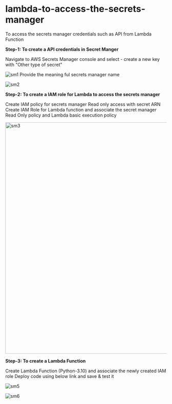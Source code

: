 # lambda-to-access-the-secrets-manager
To access the secrets manager credentials such as API from Lambda Function

**Step-1: To create a API credentials in Secret Manger**

Navigate to AWS Secrets Manager console and select - create a new key with "Other type of secret"

![sm1](https://github.com/kohlidevops/lambda-to-access-the-secrets-manager/assets/100069489/e9ffe242-e1dc-4c1b-830c-655e8a5b8735)
Provide the meaning ful secrets manager name

![sm2](https://github.com/kohlidevops/lambda-to-access-the-secrets-manager/assets/100069489/b4f35e0a-28fc-4f4b-80fd-3fb0381c1c69)

**Step-2: To create a IAM role for Lambda to access the secrets manager**

Create IAM policy for secrets manager Read only access with secret ARN
Create IAM Role for Lambda function and associate the secret manager Read Only policy and Lambda basic execution policy

<img width="724" alt="sm3" src="https://github.com/kohlidevops/lambda-to-access-the-secrets-manager/assets/100069489/0daf394c-8dd1-4c3e-8687-0b27ad58088c">

**Step-3: To create a Lambda Function**

Create Lambda Function (Python-3.10) and associate the newly created IAM role
Deploy code using below link and save & test it

![sm5](https://github.com/kohlidevops/lambda-to-access-the-secrets-manager/assets/100069489/e088255c-ebb4-4165-845a-f78577329bc3)

![sm6](https://github.com/kohlidevops/lambda-to-access-the-secrets-manager/assets/100069489/0d2ce2b4-5fb9-44de-8ce4-2615f38c47c6)
